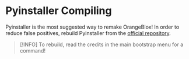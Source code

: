 # Pyinstaller Compiling
Pyinstaller is the most suggested way to remake OrangeBlox! In order to reduce false positives, rebuild Pyinstaller from the [official repository](https://github.com/pyinstaller/pyinstaller/).
> [!INFO]
> To rebuild, read the credits in the main bootstrap menu for a command!